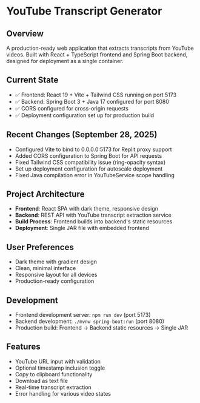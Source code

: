 # YouTube Transcript Generator

## Overview
A production-ready web application that extracts transcripts from YouTube videos. Built with React + TypeScript frontend and Spring Boot backend, designed for deployment as a single container.

## Current State
- ✅ Frontend: React 19 + Vite + Tailwind CSS running on port 5173
- ✅ Backend: Spring Boot 3 + Java 17 configured for port 8080
- ✅ CORS configured for cross-origin requests
- ✅ Deployment configuration set up for production build

## Recent Changes (September 28, 2025)
- Configured Vite to bind to 0.0.0.0:5173 for Replit proxy support
- Added CORS configuration to Spring Boot for API requests
- Fixed Tailwind CSS compatibility issue (ring-opacity syntax)
- Set up deployment configuration for autoscale deployment
- Fixed Java compilation error in YouTubeService scope handling

## Project Architecture
- **Frontend**: React SPA with dark theme, responsive design
- **Backend**: REST API with YouTube transcript extraction service
- **Build Process**: Frontend builds into backend's static resources
- **Deployment**: Single JAR file with embedded frontend

## User Preferences
- Dark theme with gradient design
- Clean, minimal interface
- Responsive layout for all devices
- Production-ready configuration

## Development
- Frontend development server: `npm run dev` (port 5173)
- Backend development: `./mvnw spring-boot:run` (port 8080)
- Production build: Frontend → Backend static resources → Single JAR

## Features
- YouTube URL input with validation
- Optional timestamp inclusion toggle
- Copy to clipboard functionality
- Download as text file
- Real-time transcript extraction
- Error handling for various video states